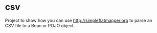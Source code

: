 # csv

Project to show how you can use http://simpleflatmapper.org to parse an CSV file to a Bean or POJO object.
